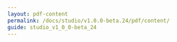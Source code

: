 ```yaml
---
layout: pdf-content
permalink: /docs/studio/v1.0.0-beta.24/pdf/content/
guide: studio_v1_0_0-beta_24
---
```

